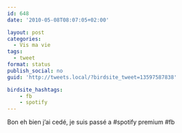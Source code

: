 ```yaml
---
id: 648
date: '2010-05-08T08:07:05+02:00'

layout: post
categories:
  - Vis ma vie
tags:
  - tweet
format: status
publish_social: no
guid: 'http://tweets.local/?birdsite_tweet=13597587838'

birdsite_hashtags:
    - fb
    - spotify
---
```


Bon eh bien j’ai cedé, je suis passé a #spotify premium #fb